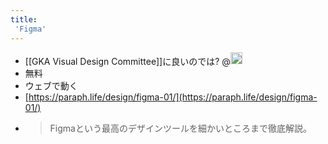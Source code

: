 ```yaml
---
title:
 'Figma'
---
```


- [[GKA Visual Design Committee]]に良いのでは? @<img src='https://scrapbox.io/api/pages/blu3mo-public/axokxi/icon' alt='axokxi.icon' height="19.5"/>
- 無料
- ウェブで動く
- [https://paraph.life/design/figma-01/](https://paraph.life/design/figma-01/)
- > Figmaという最高のデザインツールを細かいところまで徹底解説。
